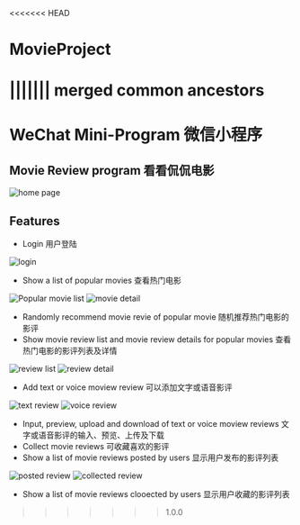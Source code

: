 <<<<<<< HEAD
# MovieProject
||||||| merged common ancestors
=======
# WeChat Mini-Program 微信小程序
## Movie Review program 看看侃侃电影
![home page](https://github.com/RuiRey/Movie-Review/blob/master/app-image/homePage.png?raw=true)

## Features

-  Login 用户登陆

![login](https://github.com/RuiRey/Movie-Review/blob/master/app-image/login.png?raw=true)

- Show a list of popular movies 查看热门电影

![Popular movie list](https://github.com/RuiRey/Movie-Review/blob/master/app-image/hotMovieList.png?raw=true)
![movie detail](https://github.com/RuiRey/Movie-Review/blob/master/app-image/movieDetail.png?raw=true)

- Randomly recommend movie revie of popular movie 随机推荐热门电影的影评
- Show movie review list and movie review details for popular movies 查看热门电影的影评列表及详情

![review list](https://github.com/RuiRey/Movie-Review/blob/master/app-image/reviewList.png?raw=true)
![review detail](https://github.com/RuiRey/Movie-Review/blob/master/app-image/reviewDetail.png?raw=true)

- Add text or voice moview review 可以添加文字或语音影评

![text review](https://github.com/RuiRey/Movie-Review/blob/master/app-image/addTextReview.png?raw=true)
![voice review](https://github.com/RuiRey/Movie-Review/blob/master/app-image/addAudioReview.png?raw=true)


- Input, preview, upload and download of text or voice moview reviews 文字或语音影评的输入、预览、上传及下载
- Collect movie reviews 可收藏喜欢的影评
- Show a list of movie reviews posted by users 显示用户发布的影评列表

![posted review](https://github.com/RuiRey/Movie-Review/blob/master/app-image/postedReview.png?raw=true)
![collected review](https://github.com/RuiRey/Movie-Review/blob/master/app-image/collectedReview.png?raw=true)


- Show a list of movie reviews clooected by users 显示用户收藏的影评列表
>>>>>>> 1.0.0
